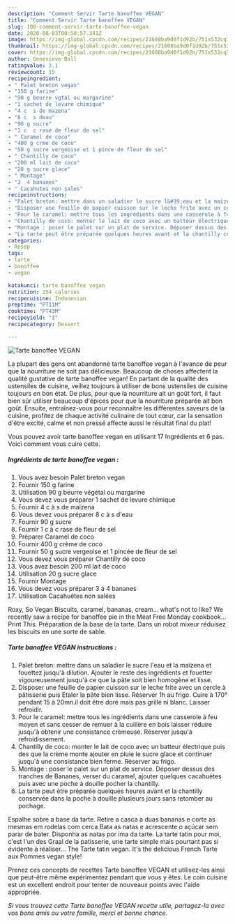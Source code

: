 ```yaml
---
description: "Comment Servir Tarte banoffee VEGAN"
title: "Comment Servir Tarte banoffee VEGAN"
slug: 108-comment-servir-tarte-banoffee-vegan
date: 2020-08-03T00:50:57.341Z
image: https://img-global.cpcdn.com/recipes/21608ba9d0f1d92b/751x532cq70/tarte-banoffee-vegan-photo-principale-de-la-recette.jpg
thumbnail: https://img-global.cpcdn.com/recipes/21608ba9d0f1d92b/751x532cq70/tarte-banoffee-vegan-photo-principale-de-la-recette.jpg
cover: https://img-global.cpcdn.com/recipes/21608ba9d0f1d92b/751x532cq70/tarte-banoffee-vegan-photo-principale-de-la-recette.jpg
author: Genevieve Ball
ratingvalue: 3.1
reviewcount: 15
recipeingredient:
- " Palet breton vegan"
- "150 g farine"
- "90 g beurre vgtal ou margarine"
- "1 sachet de levure chimique"
- "4 c  s de mazena"
- "8 c  s deau"
- "90 g sucre"
- "1 c  c rase de fleur de sel"
- " Caramel de coco"
- "400 g crme de coco"
- "50 g sucre vergeoise et 1 pince de fleur de sel"
- " Chantilly de coco"
- "200 ml lait de coco"
- "20 g sucre glace"
- " Montage"
- "3  4 bananes"
- " Cacahutes non sales"
recipeinstructions:
- "Palet breton: mettre dans un saladier le sucre l&#39;eau et la maïzena et fouettez jusqu&#39;à dilution. Ajouter le reste des ingrédients et fouetter vigoureusement jusqu&#39;à ce que la pâte soit bien homogène et lisse."
- "Disposer une feuille de papier cuisson sur le leche frite avec un cercle à pâtisserie puis Etaler la pâte bien lisse. Réserver 1h au frigo. Cuire à 170° pendant 15 à 20mn.il doit être doré mais pas grillé ni blanc. Laisser refroidir."
- "Pour le caramel: mettre tous les ingrédients dans une casserole à feu moyen et sans cesser de remuer à la cuillère en bois laisser réduire jusqu&#39;à obtenir une consistance crèmeuse. Réserver jusqu&#39;à refroidissement."
- "Chantilly de coco: monter le lait de coco avec un batteur électrique puis des que la crème monte ajouter en pluie le sucre glace et continuer jusqu&#39;à une consistance bien ferme. Réserver au frigo."
- "Montage : poser le palet sur un plat de service. Déposer dessus des tranches de Bananes, verser du caramel, ajouter quelques cacahuètes puis avec une poche à douille pocher la chantilly."
- "La tarte peut être préparée quelques heures avant et la chantilly conservée dans la poche à douille plusieurs jours sans retomber au pochage."
categories:
- Resep
tags:
- tarte
- banoffee
- vegan

katakunci: tarte banoffee vegan 
nutrition: 254 calories
recipecuisine: Indonesian
preptime: "PT11M"
cooktime: "PT43M"
recipeyield: "3"
recipecategory: Dessert

---
```



![Tarte banoffee VEGAN](https://img-global.cpcdn.com/recipes/21608ba9d0f1d92b/751x532cq70/tarte-banoffee-vegan-photo-principale-de-la-recette.jpg)

La plupart des gens ont abandonné tarte banoffee vegan à l'avance de peur que la nourriture ne soit pas délicieuse. Beaucoup de choses affectent la qualité gustative de tarte banoffee vegan! En partant de la qualité des ustensiles de cuisine, veillez toujours à utiliser de bons ustensiles de cuisine toujours en bon état. De plus, pour que la nourriture ait un goût fort, il faut bien sûr utiliser beaucoup d'épices pour que la nourriture préparée ait bon goût. Ensuite, entraînez-vous pour reconnaître les différentes saveurs de la cuisine, profitez de chaque activité culinaire de tout cœur, car la sensation d'être excité, calme et non pressé affecte aussi le résultat final du plat!

<!--inarticleads1-->

Vous pouvez avoir tarte banoffee vegan en utilisant 17 Ingrédients et 6 pas. Voici comment vous cuire cette.

##### Ingrédients de tarte banoffee vegan :

1. Vous avez besoin  Palet breton vegan
1. Fournir 150 g farine
1. Utilisation 90 g beurre végétal ou margarine
1. Vous devez vous préparer 1 sachet de levure chimique
1. Fournir 4 c à s de maïzena
1. Vous devez vous préparer 8 c à s d&#39;eau
1. Fournir 90 g sucre
1. Fournir 1 c à c rase de fleur de sel
1. Préparer  Caramel de coco
1. Fournir 400 g crème de coco
1. Fournir 50 g sucre vergeoise et 1 pincée de fleur de sel
1. Vous devez vous préparer  Chantilly de coco
1. Vous avez besoin 200 ml lait de coco
1. Utilisation 20 g sucre glace
1. Fournir  Montage
1. Vous devez vous préparer 3 à 4 bananes
1. Utilisation  Cacahuètes non salées


Roxy, So Vegan Biscuits, caramel, bananas, cream… what&#39;s not to like? We recently saw a recipe for banoffee pie in the Meat Free Monday cookbook… Print This. Préparation de la base de la tarte. Dans un robot mixeur réduisez les biscuits en une sorte de sable. 

<!--inarticleads2-->

##### Tarte banoffee VEGAN instructions :

1. Palet breton: mettre dans un saladier le sucre l&#39;eau et la maïzena et fouettez jusqu&#39;à dilution. Ajouter le reste des ingrédients et fouetter vigoureusement jusqu&#39;à ce que la pâte soit bien homogène et lisse.
1. Disposer une feuille de papier cuisson sur le leche frite avec un cercle à pâtisserie puis Etaler la pâte bien lisse. Réserver 1h au frigo. Cuire à 170° pendant 15 à 20mn.il doit être doré mais pas grillé ni blanc. Laisser refroidir.
1. Pour le caramel: mettre tous les ingrédients dans une casserole à feu moyen et sans cesser de remuer à la cuillère en bois laisser réduire jusqu&#39;à obtenir une consistance crèmeuse. Réserver jusqu&#39;à refroidissement.
1. Chantilly de coco: monter le lait de coco avec un batteur électrique puis des que la crème monte ajouter en pluie le sucre glace et continuer jusqu&#39;à une consistance bien ferme. Réserver au frigo.
1. Montage : poser le palet sur un plat de service. Déposer dessus des tranches de Bananes, verser du caramel, ajouter quelques cacahuètes puis avec une poche à douille pocher la chantilly.
1. La tarte peut être préparée quelques heures avant et la chantilly conservée dans la poche à douille plusieurs jours sans retomber au pochage.


Espalhe sobre a base da tarte. Retire a casca a duas bananas e corte as mesmas em rodelas com cerca Bata as natas e acrescente o açúcar sem parar de bater. Disponha as natas por ima da tarte. La tarte tatin pour moi, c&#39;est l&#39;un des Graal de la patisserie, une tarte simple mais pourtant pas si évidente à réaliser… The Tarte tatin vegan. It&#39;s the delicious French Tarte aux Pommes vegan style! 

<!--inarticleads1-->

<p>
Prenez ces concepts de recettes Tarte banoffee VEGAN et utilisez-les ainsi que peut-être même expérimentez pendant que vous y êtes. Le coin cuisine est un excellent endroit pour tenter de nouveaux points avec l'aide appropriée.
</p>

<p>
<i>Si vous trouvez cette Tarte banoffee VEGAN recette utile, partagez-la avec vos bons amis ou votre famille, merci et bonne chance.</i>
</p>
